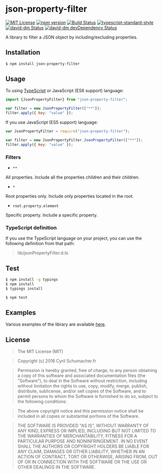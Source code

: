 # json-property-filter

[![MIT License][license-image]][license-url] [![npm version][npmjs-image]][npmjs-url] [![Build Status][travis-image]][travis-url] [![typescript-standard-style][standard-image]][standard-url] [![david-dm Status][david-image]][david-url] [![david-dm devDependency Status][david-dev-dependencies-image]][david-dev-dependencies-url]

A library to filter a JSON object by including/excluding properties.

## Installation

```bash
$ npm install json-property-filter
```

## Usage

To using [TypeScript](https://www.typescriptlang.org/) or JavaScript (ES6 support) language:

```javascript
import {JsonPropertyFilter} from "json-property-filter";

var filter = new JsonPropertyFilter(["**"]);
filter.apply({ key: "value" });
```

If you use JavaScript (ES5 support) language:

```javascript
var JsonPropertyFilter = require("json-property-filter");

var filter = new JsonPropertyFilter.JsonPropertyFilter(["**"]);
filter.apply({ key: "value" });
```

### Filters

- `**`

All properties. Include all the properties children and their children.

- `*`

Root properties only. Include only properties located in the root.

- `root.property.element`

Specific property. Include a specific property.

### TypeScript definition

If you use the TypeScript language on your project, you can use the following definition from that path:

> lib/jsonPropertyFilter.d.ts

## Test

```bash
$ npm install -g typings
$ npm install
$ typings install

$ npm test
```

## Examples
Various examples of the library are available [here](https://tonicdev.com/cyrilschumacher/json-property-filter).

## License

> The MIT License (MIT)

> Copyright (c) 2016 Cyril Schumacher.fr

> Permission is hereby granted, free of charge, to any person obtaining a copy of this software and associated documentation files (the "Software"), to deal in the Software without restriction, including without limitation the rights to use, copy, modify, merge, publish, distribute, sublicense, and/or sell copies of the Software, and to permit persons to whom the Software is furnished to do so, subject to the following conditions:

> The above copyright notice and this permission notice shall be included in all copies or substantial portions of the Software.

> THE SOFTWARE IS PROVIDED "AS IS", WITHOUT WARRANTY OF ANY KIND, EXPRESS OR IMPLIED, INCLUDING BUT NOT LIMITED TO THE WARRANTIES OF MERCHANTABILITY, FITNESS FOR A PARTICULAR PURPOSE AND NONINFRINGEMENT. IN NO EVENT SHALL THE AUTHORS OR COPYRIGHT HOLDERS BE LIABLE FOR ANY CLAIM, DAMAGES OR OTHER LIABILITY, WHETHER IN AN ACTION OF CONTRACT, TORT OR OTHERWISE, ARISING FROM, OUT OF OR IN CONNECTION WITH THE SOFTWARE OR THE USE OR OTHER DEALINGS IN THE SOFTWARE.

[david-dev-dependencies-image]: https://david-dm.org/cyrilschumacher/json-property-filter/dev-status.svg
[david-dev-dependencies-url]: https://david-dm.org/cyrilschumacher/json-property-filter#info=devDependencies
[david-image]: https://david-dm.org/cyrilschumacher/json-property-filter.svg
[david-url]: https://david-dm.org/cyrilschumacher/json-property-filter
[license-image]: http://img.shields.io/badge/license-MIT-blue.svg?style=flat
[license-url]: LICENSE
[npmjs-image]: https://badge.fury.io/js/json-property-filter.svg
[npmjs-url]: https://www.npmjs.com/package/json-property-filter
[standard-image]: https://img.shields.io/badge/code%20style-standard-brightgreen.svg?style=flat
[standard-url]: https://github.com/Microsoft/TypeScript/wiki/Coding-guidelines
[travis-image]: https://travis-ci.org/cyrilschumacher/json-property-filter.svg
[travis-url]: https://travis-ci.org/cyrilschumacher/json-property-filter
